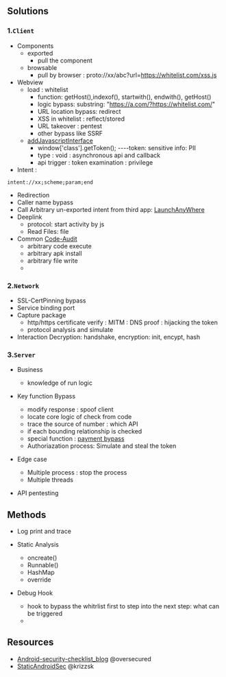 ## Solutions
### 1.`Client`
- Components
  - exported
    - pull the component
  - browsable
    - pull by browser : proto://xx/abc?url=https://whitelist.com/xss.js
- Webview
  - load : whitelist
    - function: getHost(),indexof(), startwith(), endwith(), getHost() 
    - logic bypass: substring: "https://a.com/?https://whitelist.com/"
    - URL location bypass: redirect
    - XSS in whitelist : reflect/stored
    - URL takeover : pentest
    - other bypass like SSRF
  - [addJavascriptInterface](https://blog.csdn.net/sk719887916/article/details/86552854)
    - window['class'].getToken();   ----token: sensitive info: PII
    - type : void : asynchronous api and callback
    - api trigger : token examination : privilege
- Intent : 
```
intent://xx;scheme;param;end
```
  - Redirection
  - Caller name bypass
  - Call Arbitrary un-exported intent from third app: [LaunchAnyWhere](https://chan-shaw.github.io/2020/04/11/LaunchAnyWhere%E5%AD%A6%E4%B9%A0%E7%AC%94%E8%AE%B0/)
- Deeplink
  - protocol: start activity by js
  - Read Files: file
- Common [Code-Audit]()
  - arbitrary code execute 
  - arbitrary apk install
  - arbitrary file write
  - 

### 2.`Network`
- SSL-CertPinning bypass
- Service binding port
- Capture package
  - http/https certificate verify : MITM : DNS proof : hijacking the token
  - protocol analysis and simulate 
- Interaction Decryption: handshake, encryption: init, encypt, hash

### 3.`Server`
- Business
  - knowledge of run logic
- Key function Bypass
  - modify response : spoof client
  - locate core logic of check from code
  - trace the source of number : which API
  - if each bounding relationship is checked
  - special function : [payment bypass](https://github.com/Jayway007/Offense-and-Deffense/blob/main/Offense/Pentest/Common-vul/Logic/Payment.md)
  - Authoriazation process: Simulate and steal the token
- Edge case
  - Multiple process : stop the process
  - Multiple threads
  
- API pentesting
  

## Methods
- Log print and trace
- Static Analysis 
  - oncreate()
  - Runnable()
  - HashMap
  - override

- Debug Hook
  - hook to bypass the whitrlist first to step into the next step: what can be triggered
  - 


## Resources
- [Android-security-checklist_blog](https://blog.oversecured.com/)  @oversecured
- [StaticAndroidSec](https://github.com/krizzsk/HackersCave4StaticAndroidSec)  @krizzsk
